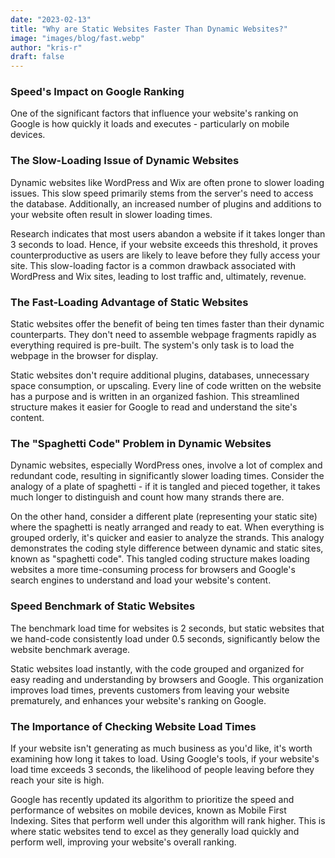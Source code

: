 ```yaml
---
date: "2023-02-13"
title: "Why are Static Websites Faster Than Dynamic Websites?"
image: "images/blog/fast.webp"
author: "kris-r"
draft: false
---
```


### Speed's Impact on Google Ranking

One of the significant factors that influence your website's ranking on Google is how quickly it loads and executes - particularly on mobile devices.

### The Slow-Loading Issue of Dynamic Websites

Dynamic websites like WordPress and Wix are often prone to slower loading issues. This slow speed primarily stems from the server's need to access the database. Additionally, an increased number of plugins and additions to your website often result in slower loading times.

Research indicates that most users abandon a website if it takes longer than 3 seconds to load. Hence, if your website exceeds this threshold, it proves counterproductive as users are likely to leave before they fully access your site. This slow-loading factor is a common drawback associated with WordPress and Wix sites, leading to lost traffic and, ultimately, revenue.

### The Fast-Loading Advantage of Static Websites

Static websites offer the benefit of being ten times faster than their dynamic counterparts. They don't need to assemble webpage fragments rapidly as everything required is pre-built. The system's only task is to load the webpage in the browser for display.

Static websites don't require additional plugins, databases, unnecessary space consumption, or upscaling. Every line of code written on the website has a purpose and is written in an organized fashion. This streamlined structure makes it easier for Google to read and understand the site's content.

### The "Spaghetti Code" Problem in Dynamic Websites

Dynamic websites, especially WordPress ones, involve a lot of complex and redundant code, resulting in significantly slower loading times. Consider the analogy of a plate of spaghetti - if it is tangled and pieced together, it takes much longer to distinguish and count how many strands there are.

On the other hand, consider a different plate (representing your static site) where the spaghetti is neatly arranged and ready to eat. When everything is grouped orderly, it's quicker and easier to analyze the strands. This analogy demonstrates the coding style difference between dynamic and static sites, known as "spaghetti code". This tangled coding structure makes loading websites a more time-consuming process for browsers and Google's search engines to understand and load your website's content.

### Speed Benchmark of Static Websites

The benchmark load time for websites is 2 seconds, but static websites that we hand-code consistently load under 0.5 seconds, significantly below the website benchmark average.

Static websites load instantly, with the code grouped and organized for easy reading and understanding by browsers and Google. This organization improves load times, prevents customers from leaving your website prematurely, and enhances your website's ranking on Google.

### The Importance of Checking Website Load Times

If your website isn't generating as much business as you'd like, it's worth examining how long it takes to load. Using Google's tools, if your website's load time exceeds 3 seconds, the likelihood of people leaving before they reach your site is high.

Google has recently updated its algorithm to prioritize the speed and performance of websites on mobile devices, known as Mobile First Indexing. Sites that perform well under this algorithm will rank higher. This is where static websites tend to excel as they generally load quickly and perform well, improving your website's overall ranking.